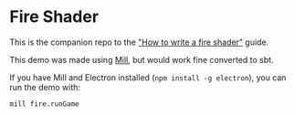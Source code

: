 # Fire Shader

This is the companion repo to the ["How to write a fire shader"](https://indigoengine.io/docs/guides/howto-fire-shader) guide.

This demo was made using [Mill](https://com-lihaoyi.github.io/mill/mill/Intro_to_Mill.html), but would work fine converted to sbt.

If you have Mill and Electron installed (`npm install -g electron`), you can run the demo with:

```sh
mill fire.runGame
```
